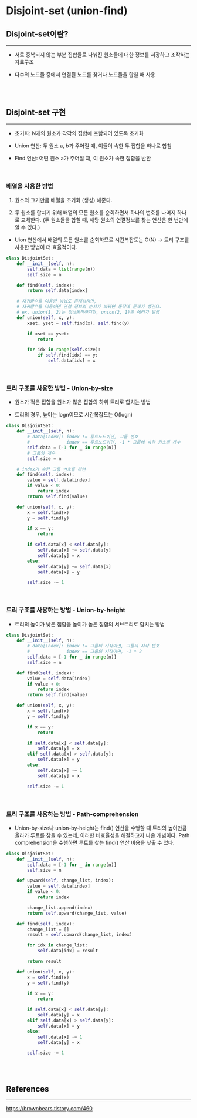 # Disjoint-set (union-find)

## Disjoint-set이란?

---

-   서로 중복되지 않는 부분 집합들로 나눠진 원소들에 대한 정보를 저장하고 조작하는 자료구조

-   다수의 노드들 중에서 연결된 노드를 찾거나 노드들을 합칠 때 사용

<br>

<br>

## Disjoint-set 구현

---

-   초기화: N개의 원소가 각각의 집합에 포함되어 있도록 초기화

-   Union 연산: 두 원소 a, b가 주어질 때, 이들이 속한 두 집합을 하나로 합침

-   Find 연산: 어떤 원소 a가 주어질 떄, 이 원소가 속한 집합을 반환

<br>

### 배열을 사용한 방법

1. 원소의 크기만큼 배열을 초기화 (생성) 해준다.

2. 두 원소를 합치기 위해 배열의 모든 원소를 순회하면서 하나의 번호를 나머지 하나로 교체한다. (두 원소들을 합칠 때, 해당 원소의 연결정보를 찾는 연산은 한 번만에 알 수 있다.)

-   Uion 연산에서 배열의 모든 원소를 순회하므로 시간복잡도는 O(N) -> 트리 구조를 사용한 방법이 더 효율적이다.

```python
class DisjointSet:
    def __init__(self, n):
        self.data = list(range(n))
        self.size = n

    def find(self, index):
        return self.data[index]

    # 재귀함수를 이용한 방법도 존재하지만,
    # 재귀함수를 이용하면 연결 정보의 순서가 바뀌면 동작에 문제가 생긴다.
    # ex. union(1, 2)는 정상동작하지만, union(2, 1)은 에러가 발생
    def union(self, x, y):
        xset, yset = self.find(x), self.find(y)

        if xset == yset:
            return

        for idx in range(self.size):
            if self.find(idx) == y:
                self.data[idx] = x
```

<br>

### 트리 구조를 사용한 방법 - Union-by-size

-   원소가 적은 집합을 원소가 많은 집합의 하위 트리로 합치는 방법

-   트리의 경우, 높이는 logn이므로 시간복잡도는 O(logn)

```python
class DisjointSet:
    def __init__(self, n):
        # data[index]: index != 루트노드이면, 그룹 번호
        #              index == 루트노드이면, -1 * 그룹에 속한 원소의 개수
        self.data = [-1 for _ in range(n)]
        # 그룹의 개수
        self.size = n

    # index가 속한 그룹 번호를 리턴
    def find(self, index):
        value = self.data[index]
        if value < 0:
            return index
        return self.find(value)

    def union(self, x, y):
        x = self.find(x)
        y = self.find(y)

        if x == y:
            return

        if self.data[x] < self.data[y]:
            self.data[x] += self.data[y]
            self.data[y] = x
        else:
            self.data[y] += self.data[x]
            self.data[x] = y

        self.size -= 1
```

<br>

### 트리 구조를 사용하는 방법 - Union-by-height

-   트리의 높이가 낮은 집합을 높이가 높은 집합의 서브트리로 합치는 방법

```python
class DisjointSet:
    def __init__(self, n):
        # data[index]: index != 그룹의 시작이면, 그룹의 시작 번호
        #              index == 그룹의 시작이면, -1 * 2
        self.data = [-1 for _ in range(n)]
        self.size = n

    def find(self, index):
        value = self.data[index]
        if value < 0:
            return index
        return self.find(value)

    def union(self, x, y):
        x = self.find(x)
        y = self.find(y)

        if x == y:
            return

        if self.data[x] < self.data[y]:
            self.data[y] = x
        elif self.data[x] > self.data[y]:
            self.data[x] = y
        else:
            self.data[x] -= 1
            self.data[y] = x

        self.size -= 1
```

<br>

### 트리 구조를 사용하는 방법 - Path-comprehension

-   Union-by-size나 union-by-height는 find() 연산을 수행할 때 트리의 높이만큼 올라가 루트를 찾을 수 있는데, 이러한 비효율성을 해결하고자 나온 개념이다. Path comprehension을 수행하면 루트를 찾는 find() 연산 비용을 낮출 수 있다.

```python
class DisjointSet:
    def __init__(self, n):
        self.data = [-1 for _ in range(n)]
        self.size = n

    def upward(self, change_list, index):
        value = self.data[index]
        if value < 0:
            return index

        change_list.append(index)
        return self.upward(change_list, value)

    def find(self, index):
        change_list = []
        result = self.upward(change_list, index)

        for idx in change_list:
            self.data[idx] = result

        return result

    def union(self, x, y):
        x = self.find(x)
        y = self.find(y)

        if x == y:
            return

        if self.data[x] < self.data[y]:
            self.data[y] = x
        elif self.data[x] > self.data[y]:
            self.data[x] = y
        else:
            self.data[x] -= 1
            self.data[y] = x

        self.size -= 1
```

<br>

<br>

## References

---

https://brownbears.tistory.com/460
